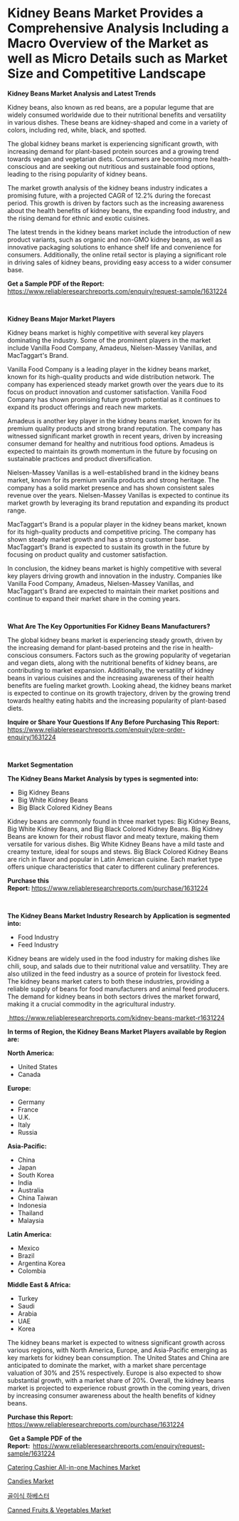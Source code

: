 <p><h1>Kidney Beans Market Provides a Comprehensive Analysis Including a Macro Overview of the Market as well as Micro Details such as Market Size and Competitive Landscape</h1></p><p><strong>Kidney Beans Market Analysis and Latest Trends</strong></p>
<p><p>Kidney beans, also known as red beans, are a popular legume that are widely consumed worldwide due to their nutritional benefits and versatility in various dishes. These beans are kidney-shaped and come in a variety of colors, including red, white, black, and spotted.</p><p>The global kidney beans market is experiencing significant growth, with increasing demand for plant-based protein sources and a growing trend towards vegan and vegetarian diets. Consumers are becoming more health-conscious and are seeking out nutritious and sustainable food options, leading to the rising popularity of kidney beans.</p><p>The market growth analysis of the kidney beans industry indicates a promising future, with a projected CAGR of 12.2% during the forecast period. This growth is driven by factors such as the increasing awareness about the health benefits of kidney beans, the expanding food industry, and the rising demand for ethnic and exotic cuisines.</p><p>The latest trends in the kidney beans market include the introduction of new product variants, such as organic and non-GMO kidney beans, as well as innovative packaging solutions to enhance shelf life and convenience for consumers. Additionally, the online retail sector is playing a significant role in driving sales of kidney beans, providing easy access to a wider consumer base.</p></p>
<p><strong>Get a Sample PDF of the Report:&nbsp;</strong> <a href="https://www.reliableresearchreports.com/enquiry/request-sample/1631224">https://www.reliableresearchreports.com/enquiry/request-sample/1631224</a></p>
<p>&nbsp;</p>
<p><strong>Kidney Beans Major Market Players</strong></p>
<p><p>Kidney beans market is highly competitive with several key players dominating the industry. Some of the prominent players in the market include Vanilla Food Company, Amadeus, Nielsen-Massey Vanillas, and MacTaggart's Brand.</p><p>Vanilla Food Company is a leading player in the kidney beans market, known for its high-quality products and wide distribution network. The company has experienced steady market growth over the years due to its focus on product innovation and customer satisfaction. Vanilla Food Company has shown promising future growth potential as it continues to expand its product offerings and reach new markets.</p><p>Amadeus is another key player in the kidney beans market, known for its premium quality products and strong brand reputation. The company has witnessed significant market growth in recent years, driven by increasing consumer demand for healthy and nutritious food options. Amadeus is expected to maintain its growth momentum in the future by focusing on sustainable practices and product diversification.</p><p>Nielsen-Massey Vanillas is a well-established brand in the kidney beans market, known for its premium vanilla products and strong heritage. The company has a solid market presence and has shown consistent sales revenue over the years. Nielsen-Massey Vanillas is expected to continue its market growth by leveraging its brand reputation and expanding its product range.</p><p>MacTaggart's Brand is a popular player in the kidney beans market, known for its high-quality products and competitive pricing. The company has shown steady market growth and has a strong customer base. MacTaggart's Brand is expected to sustain its growth in the future by focusing on product quality and customer satisfaction.</p><p>In conclusion, the kidney beans market is highly competitive with several key players driving growth and innovation in the industry. Companies like Vanilla Food Company, Amadeus, Nielsen-Massey Vanillas, and MacTaggart's Brand are expected to maintain their market positions and continue to expand their market share in the coming years.</p></p>
<p>&nbsp;</p>
<p><strong>What Are The Key Opportunities For Kidney Beans Manufacturers?</strong></p>
<p><p>The global kidney beans market is experiencing steady growth, driven by the increasing demand for plant-based proteins and the rise in health-conscious consumers. Factors such as the growing popularity of vegetarian and vegan diets, along with the nutritional benefits of kidney beans, are contributing to market expansion. Additionally, the versatility of kidney beans in various cuisines and the increasing awareness of their health benefits are fueling market growth. Looking ahead, the kidney beans market is expected to continue on its growth trajectory, driven by the growing trend towards healthy eating habits and the increasing popularity of plant-based diets.</p></p>
<p><strong>Inquire or Share Your Questions If Any Before Purchasing This Report:</strong> <a href="https://www.reliableresearchreports.com/enquiry/pre-order-enquiry/1631224">https://www.reliableresearchreports.com/enquiry/pre-order-enquiry/1631224</a></p>
<p>&nbsp;</p>
<p><strong>Market Segmentation</strong></p>
<p><strong>The Kidney Beans Market Analysis by types is segmented into:</strong></p>
<p><ul><li>Big Kidney Beans</li><li>Big White Kidney Beans</li><li>Big Black Colored Kidney Beans</li></ul></p>
<p><p>Kidney beans are commonly found in three market types: Big Kidney Beans, Big White Kidney Beans, and Big Black Colored Kidney Beans. Big Kidney Beans are known for their robust flavor and meaty texture, making them versatile for various dishes. Big White Kidney Beans have a mild taste and creamy texture, ideal for soups and stews. Big Black Colored Kidney Beans are rich in flavor and popular in Latin American cuisine. Each market type offers unique characteristics that cater to different culinary preferences.</p></p>
<p><strong>Purchase this Report:&nbsp;</strong><a href="https://www.reliableresearchreports.com/purchase/1631224">https://www.reliableresearchreports.com/purchase/1631224</a></p>
<p>&nbsp;</p>
<p><strong>The Kidney Beans Market Industry Research by Application is segmented into:</strong></p>
<p><ul><li>Food Industry</li><li>Feed Industry</li></ul></p>
<p><p>Kidney beans are widely used in the food industry for making dishes like chili, soup, and salads due to their nutritional value and versatility. They are also utilized in the feed industry as a source of protein for livestock feed. The kidney beans market caters to both these industries, providing a reliable supply of beans for food manufacturers and animal feed producers. The demand for kidney beans in both sectors drives the market forward, making it a crucial commodity in the agricultural industry.</p></p>
<p><a href="https://www.reliableresearchreports.com/kidney-beans-market-r1631224">&nbsp;https://www.reliableresearchreports.com/kidney-beans-market-r1631224</a></p>
<p><strong>In terms of Region, the Kidney Beans Market Players available by Region are:</strong></p>
<p>
    <p> <strong> North America: </strong>
        <ul>
            <li>United States</li>
            <li>Canada</li>
        </ul>
        </p> 
    <p> <strong> Europe: </strong>
        <ul>
            <li>Germany</li>
            <li>France</li>
            <li>U.K.</li>
            <li>Italy</li>
            <li>Russia</li>
        </ul>
        </p> 
    <p> <strong> Asia-Pacific: </strong>
        <ul>
            <li>China</li>
            <li>Japan</li>
            <li>South Korea</li>
            <li>India</li>
            <li>Australia</li>
            <li>China Taiwan</li>
            <li>Indonesia</li>
            <li>Thailand</li>
            <li>Malaysia</li>
        </ul>
        </p> 
    <p> <strong> Latin America: </strong>
        <ul>
            <li>Mexico</li>
            <li>Brazil</li>
            <li>Argentina Korea</li>
            <li>Colombia</li>
        </ul>
        </p> 
    <p> <strong> Middle East & Africa: </strong>
        <ul>
            <li>Turkey</li>
            <li>Saudi</li>
            <li>Arabia</li>
            <li>UAE</li>
            <li>Korea</li>
        </ul>
    </p>
    </p>
<p><p>The kidney beans market is expected to witness significant growth across various regions, with North America, Europe, and Asia-Pacific emerging as key markets for kidney bean consumption. The United States and China are anticipated to dominate the market, with a market share percentage valuation of 30% and 25% respectively. Europe is also expected to show substantial growth, with a market share of 20%. Overall, the kidney beans market is projected to experience robust growth in the coming years, driven by increasing consumer awareness about the health benefits of kidney beans.</p></p>
<p><strong>Purchase this Report: </strong><a href="https://www.reliableresearchreports.com/purchase/1631224">https://www.reliableresearchreports.com/purchase/1631224</a></p>
<p>&nbsp;<strong>Get a Sample PDF of the Report:&nbsp;&nbsp;</strong><a href="https://www.reliableresearchreports.com/enquiry/request-sample/1631224">https://www.reliableresearchreports.com/enquiry/request-sample/1631224</a></p>
<p><strong></strong></p>
<p><p><a href="https://issuu.com/reportprime-2/docs/catering-cashier-all-in-one-machines-market-size-2">Catering Cashier All-in-one Machines Market</a></p><p><a href="https://github.com/Sarissaschmalingtr6fz2739/Market-Research-Report-List-2/blob/main/candies-market.md">Candies Market</a></p><p><a href="https://github.com/fernandotryO5lson96765/Market-Research-Report-List-1/blob/main/728267017382.md">골이식 하베스터</a></p><p><a href="https://github.com/WillieWoodard/Market-Research-Report-List-4/blob/main/canned-fruits-vegetables-market.md">Canned Fruits & Vegetables Market</a></p></p>